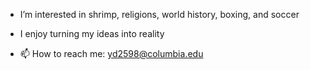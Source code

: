 - I’m interested in shrimp, religions, world history, boxing, and soccer
- I enjoy turning my ideas into reality

- 📫 How to reach me: yd2598@columbia.edu

<!---
daidai-sports-entertainment/daidai-sports-entertainment is a ✨ special ✨ repository because its `README.md` (this file) appears on your GitHub profile.
You can click the Preview link to take a look at your changes.
--->
